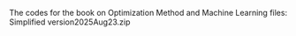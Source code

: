 The codes for the book on Optimization Method and Machine Learning
files: Simplified version2025Aug23.zip
